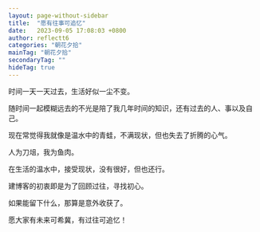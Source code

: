```yaml
---
layout: page-without-sidebar
title:  "愿有往事可追忆"
date:   2023-09-05 17:08:03 +0800
author: reflectt6
categories: "朝花夕拾"
mainTag: "朝花夕拾"
secondaryTag: ""
hideTag: true
---
```

时间一天一天过去，生活好似一尘不变。

随时间一起模糊远去的不光是陪了我几年时间的知识，还有过去的人、事以及自己。

现在常觉得我就像是温水中的青蛙，不满现状，但也失去了折腾的心气。

人为刀俎，我为鱼肉。

在生活的温水中，接受现状，没有很好，但也还行。

建博客的初衷即是为了回顾过往，寻找初心。

如果能留下什么，那算是意外收获了。

愿大家有未来可希冀，有过往可追忆！
